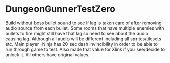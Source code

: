 # DungeonGunnerTestZero
Build without boss bullet sound to see if lag is taken care of after removing audio source from each bullet. Some rooms that have multiple enemies with bullets to fire might still have that lag so need to see about the audio causing lag. Although all audio will be different including all sprites/tilesets etc. Main player -Ninja has 20 sec dash invincibility in order to be able to run through game to test. Also made that value for Xlink if you see/decide to unlock it. All others have original values.  
